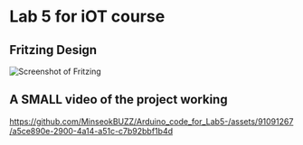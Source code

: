 # Lab 5 for iOT course #

## Fritzing Design ##

![Screenshot of Fritzing](https://github.com/MinseokBUZZ/Arduino_code_for_Lab5-/assets/91091267/ea2a224c-4e1d-45b1-9a44-09d82518e98f)

## A SMALL video of the project working ##

https://github.com/MinseokBUZZ/Arduino_code_for_Lab5-/assets/91091267/a5ce890e-2900-4a14-a51c-c7b92bbf1b4d

